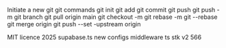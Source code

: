 Initiate a new git
git commands
git init
git add 
git commit 
git push
git push -m 
git branch 
git pull origin main
git checkout -m
git rebase -m 
git --rebase
git merge origin 
git push --set -upstream origin 

MIT licence 2025
supabase.ts
new configs
middleware ts
stk
v2 
566

